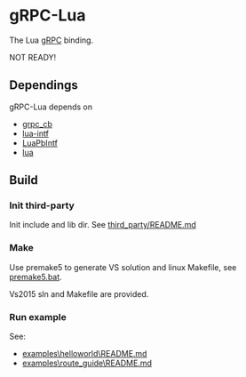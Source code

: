 # gRPC-Lua
The Lua [gRPC](http://www.grpc.io/) binding.

NOT READY!

## Dependings

gRPC-Lua depends on

* [grpc_cb](https://github.com/jinq0123/grpc_cb)
* [lua-intf](https://github.com/SteveKChiu/lua-intf)
* [LuaPbIntf](https://github.com/jinq0123/LuaPbIntf)
* [lua](https://www.lua.org/)

## Build

### Init third-party
Init include and lib dir. See [third_party/README.md](third_party/README.md)

### Make
Use premake5 to generate VS solution and linux Makefile, see [premake5.bat](build/premake5.bat).

Vs2015 sln and Makefile are provided.

### Run example
See:
* [examples\helloworld\README.md](examples\helloworld\README.md)
* [examples\route_guide\README.md](examples\route_guide\README.md)
